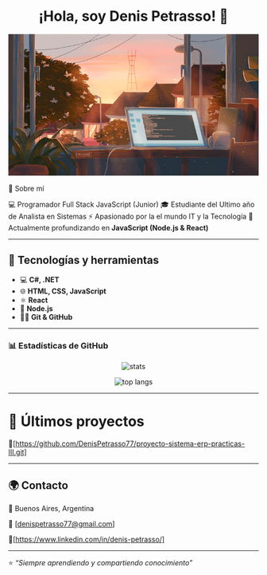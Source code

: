 <h1 align="center">¡Hola, soy Denis Petrasso! 👋</h1>

<p align="center">
  <img src="https://raw.githubusercontent.com/DenisPetrasso77/DenisPetrasso77/main/Banner.gif" alt="GIF divertido" width="625px" />
</p>

📖 Sobre mí

💻 Programador Full Stack JavaScript (Junior) 
🎓 Estudiante del Ultimo año de Analista en Sistemas
⚡ Apasionado por la el mundo IT y la Tecnología 
🌱 Actualmente profundizando en **JavaScript (Node.js & React)**  

---

## 🚀 Tecnologías y herramientas  

- 💻 **C#, .NET**
- 🌐 **HTML, CSS, JavaScript**  
- ⚛️ **React**  
- 🌱 **Node.js**  
- 🧑‍💻 **Git & GitHub**  

---

### 📊 Estadísticas de GitHub
<p align="center">
  <img src="https://github-readme-stats.vercel.app/api?username=DenisPetrasso77&show_icons=true&theme=radical" alt="stats" />
</p>

<p align="center">
  <img src="https://github-readme-stats.vercel.app/api/top-langs/?username=DenisPetrasso77&layout=compact&theme=radical" alt="top langs" />
</p>

---

# 📌 Últimos proyectos  

🔧[https://github.com/DenisPetrasso77/proyecto-sistema-erp-practicas-III.git]


---


## 🌍 Contacto  

📍 Buenos Aires, Argentina  

📧 [denispetrasso77@gmail.com]

🔗[https://www.linkedin.com/in/denis-petrasso/]

---

⭐️ _“Siempre aprendiendo y compartiendo conocimiento”_
